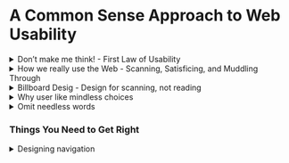 # A Common Sense Approach to Web Usability

<details>
  <summary>Don’t make me think! - First Law of Usability</summary>

#### “What’s the most important thing I should do if I want to make sure my site or app is easy to use?”
#### “Nothing important should ever be more than two clicks away” or “Speak the user’s language” or “Be consistent.”
- Links and buttons that aren’t obviously clickable. As a user, I should never have to devote a millisecond of thought to whether things are clickable—or not.
- The fact that the people who built the site didn’t care enough to make things obvious—and easy—can erode our confidence in the site and the organization behind it.
- Your goal should be for each page or screen to be self-evident, so that just by looking at it the average user will know what it is and how to use it. 

</details>

<details>
  <summary>How we really use the Web - Scanning, Satisficing, and Muddling Through</summary>

  What they actually do most of the time (if we’re lucky) is glance at each new page, scan some of the text, and click on the first link that catches their interest or vaguely resembles the thing they’re looking for. There are almost always large parts of the page that they don’t even look at. We’re thinking “great literature” (or at least “product brochure”), while the user’s reality is much closer to “billboard going by at 60 miles an hour.

  You have to learn to live with three facts about real-world Web use.
  - FACT OF LIFE #1: We don’t read pages. We scan them.
    - Web use is that people tend to spend very little time reading most Web pages. 
    - Most Web use involves trying to get something done, and usually done quickly. 
    - We just don’t have the time to read any more than necessary.
    - We’re just looking for the bits that match our interests or the task at hand.
  - FACT OF LIFE #2: We don’t make optimal choices. We satisfice.
    - Most of the time we don’t choose the best option—we choose the first reasonable option, a strategy known as satisficing.
    - As soon as we find a link that seems like it might lead to what we’re looking for, there’s a very good chance that we’ll click it.
    - Faced with a problem, a person gathers information, identifies the possible solutions, and chooses the best one. 
    - Why don’t Web users look for the best choice?
      - ```We’re usually in a hurry```. 
      - ```There’s not much of a penalty for guessing wrong```. 
      The penalty for guessing wrong on a Web site is usually only a click or two of the Back button, making satisficing an effective strategy. (Back is the most-used button in Web browsers.)
      - ```Weighing options may not improve our chances```. On poorly designed sites, putting effort into making the best choice doesn’t really help.
      You’re usually just as well off going with your first guess and using the
      Back button if it doesn’t work out.
      - ```Guessing is more fun```. It’s less work than weighing options, and if you guess right, it’s faster. And it introduces an element of chance—the
      pleasant possibility of running into something surprising and good.
      Of course, this is not to say that users never weigh options before they click.It depends on things like their frame of mind, how pressed they are for time, and how much confidence they have in the site.
  - FACT OF LIFE #3: We don’t figure out how things work. We muddle through.
    - One of the things that becomes obvious as soon as you do any usability testing—whether you’re testing Web sites, software, or household appliances is the extent to which people use things all the time without understanding how they work, or with completely wrong-headed ideas about how they work. Faced with any sort of technology, very few people take the time to read instructions. Instead, we forge ahead and muddle through, making up our own vaguely plausible stories about what we’re doing and why it works.

  #### You have a better chance of steering them to the parts of your site that you want them to see.
  #### They’ll feel smarter and more in control when they’re using your site, which will bring them back. 

</details>

<details>
  <summary>Billboard Desig - Design for scanning, not reading</summary>
  
  Faced with the fact that your users are whizzing, Making sure they see and understand as much of what they need to know.
<details>
  <summary>Take advantage of conventions</summary>

  ### One of the best ways to make almost anything easier to grasp in a hurry is to follow the existing conventions—the widely used or ```standardized design patterns```. 

  Conventions have also evolved for different kinds of sites—commerce, colleges, blogs, restaurants, movies, and many more—since all the sites in each category have to solve the same set of problems.

  These conventions didn’t just come out of thin air: They all started life as somebody’s bright idea. If an idea works well enough, other sites imitate it and eventually enough people have seen it in enough places that it needs no explanation.
  When applied well, ```Web conventions make life easier for users because they don’t have to constantly figure out what things are and how they’re supposed to work as they go from site to site.```
  
  ##### ```One problem with conventions: Designers are often reluctant to take advantage of them. ```
  Faced with the prospect of following a convention, there’s a great temptation for designers to try reinventing the wheel instead, largely because they feel (not incorrectly) that they’ve been hired to do something new and different, not the same old thing. Not to mention the fact that praise from peers, awards, and high-profile job offers are rarely based on criteria like “best use of conventions.”
  - ```If you’re going to innovate, you have to understand the value of what you’re replacing``` (or as Dylan put it, “To live outside the law, you must be honest”), and it’s easy to underestimate just how much value conventions provide. 
  - If you’re not going to use an existing Web convention, you need to be sure that what you’re replacing it with either is so clear and self-explanatory that there’s no learning curve—so it’s as good as the convention, or adds so much value that it’s worth a small learning curve.
  - My recommendation: Innovate when you know you have a better idea, but take advantage of conventions when you don’t.

  #### Consistency is always a good thing to strive for within your site or app.
  #### CLARITY TRUMPS CONSISTENCY
  If you can make something significantly clearer by making it slightly inconsistent, choose in favor of clarity.

</details>

<details>
  <summary>Create effective visual hierarchies</summary>

  Another important way to make pages easy to grasp in a hurry is to make sure that the appearance of the things on the page—all of the visual cues— accurately portray the relationships between the things on the page: which things are most important, which things are similar, and which things are part of other things. In other words, each page should have a clear visual hierarchy.

  Pages with a clear visual hierarchy have three traits:
  - The more important something is, the more prominent it is.

      ![WebUsability](./imags/webusabilily-1.jpg "WebUsability")
  - Things that are related logically are related visually.

      ![WebUsability](./imags/webusabilily-2.jpg "WebUsability") 
  - Things are “nested” visually to show what’s part of what.

      ![WebUsability](./imags/webusabilily-3.jpg "WebUsability") 
</details>

<details>
  <summary>Break up pages into clearly defined areas</summary>
  
  Dividing the page into clearly defined areas is important because it allows users to decide quickly which areas of the page to focus on and which areas they can safely ignore. Eye-tracking studies of Web page scanning suggest that users decide very quickly in their initial glances which parts of the page are likely to have useful information and then rarely look at the other parts— almost as though they weren’t there. (Banner blindness—the ability of users to completely ignore areas they think will contain ads—is just the extreme case.)

</details>

<details>
  <summary>Make it obvious what’s clickable</summary>

  #### Since a large part of what people are doing on the Web is looking for the next thing to click, it’s important to make it easy to tell what’s clickable.
  As we scan a page, we’re looking for a variety of visual cues that identify things as clickable (or “tappable” on touch screens)—things like shape (buttons, tabs, etc.), location (in a menu bar, for instance), and formatting (color and underlining).

</details>

<details>
  <summary>Eliminate distractions</summary>

  ### One of the great enemies of easy-to-grasp pages is visual noise.
  There are really three different kinds of noise:
  - #### Shouting
    When everything on the page is clamoring for your attention, the effect can be overwhelming.
  - #### Disorganization. 
    Some pages look like a room that’s been ransacked, with things strewn everywhere. 
    #### This is a sure sign that the designer doesn’t understand the importance of using grids to align the elements on a page.
  - #### Clutter 
    When you’re editing your Web pages, it’s probably a good idea to start
    with the assumption that everything is visual noise (the “presumed
    guilty until proven innocent” approach) and get rid of anything that’s
    not making a real contribution. In the face of limited time and attention,
    everything that’s not part of the solution must go.
</details>

<details>
  <summary>Format content to support scanning</summary>
  
  ### The way your text is formatted can do a lot to make it easier for them and saving reading time.
  Here are the most important things you can do to make your pages scanfriendly:
  - Use plenty of headings. 
    Well-written, thoughtful headings interspersed in the text act as an informal outline or table of contents for a page. Also, be sure to format headings correctly. 

    Two very important things about the styling of headings that people often overlook:
    - If you’re using more than one level of heading, make sure there’s an obvious, impossible-to-miss visual distinction between them. You can do this by making each higher level larger or by leaving more space above it.
    - Even more important: Don’t let your headings float. Make sure they’re closer to the section they introduce than to the section they follow. This makes a huge difference.
  - Keep paragraphs short. 
    Long paragraphs confront the reader with daunting, they make it harder for readers to keep their place, and they’re harder to scan than a series of shorter paragraphs.

    If you examine a long paragraph, you’ll almost always find that there’s a reasonable place to break it in two. Get in the habit of doing it.
  - Use bulleted lists. 
    Think of it this way: Almost anything that can be a bulleted list probably should be. Just look at your paragraphs for any series of items separated by commas or semicolons and you’ll find likely candidates. And for optimal readability, there should be a small amount of additional space between the items in the list.
  - Highlight key terms. 
    Much page scanning consists of looking for key words and phrases. Formatting the most important ones in bold where they first appear in the text makes them easier to find. (If they’re already text links, you obviously don’t have to.) 
</details>
</details>

<details>
  <summary>Why user like mindless choices</summary>
  
  When you can’t avoid giving me a difficult choice, you need to go out of your way to give me as much guidance as I need—but no more.

  This guidance works best when it’s
  - #### Brief
    The smallest amount of information that will help me
  - #### Timely
    Placed so I encounter it exactly when I need it
  - #### Unavoidable
    Formatted in a way that ensures that I’ll notice it

  All the time on the Web and making those choices mindless is one of the most important things you can do to make a site easy to use.

</details>

<details>
  <summary>Omit needless words</summary>
  
  Vigorous writing is concise. A sentence should contain no unnecessary words, a paragraph no unnecessary sentences, for the same reason that a drawing should have no unnecessary lines and a machine no unnecessary parts.

  Getting rid of all those words that no one is going to read has several beneficial effects:
  - It reduces the noise level of the page.
  - It makes the useful content more prominent.
  - It makes the pages shorter, allowing users to see more of each page at a glance without scrolling.
  ### Happy talk must die
  Most Web users don’t have time for small talk; they want to get right to the point. You can—and should—eliminate as much happy talk as possible.
  ### Instructions must die
  Your objective should always be to eliminate instructions entirely by making everything self-explanatory, or as close to it as possible. When instructions are absolutely necessary, cut them back to the bare minimum.
  
</details>

### Things You Need to Get Right
<details>
  <summary>Designing navigation</summary>

  In the shop, you use the store’s navigation systems (the signs and theorganizing hierarchy that the signs embody) and your ability to scan shelves full of products to find what you’re looking for.
  - “search-dominant” users will almost always look for a search box as soon as they enter a site. (These may be the same people who look for the nearest clerk as soon as they enter a store.)
  - “link-dominant” users will almost always browse first, searching only when they’ve run out of likely links to click or when they have gotten sufficiently frustrated by the site.
  - For everyone else, the decision whether to start by browsing or searching depends on their current frame of mind, how much of a hurry they’re in, andwhether the site appears to have decent browsable navigation.
  

  #### If you choose to browse, you make your way through a hierarchy, using signs to guide you. 
  #### Typically, you’ll look around on the Home page for a list of the site’s main sections (like the store’s department signs) and click on the one that seems right.

</details>